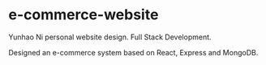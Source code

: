 # e-commerce-website
Yunhao Ni personal website design. Full Stack Development.  
  
Designed an e-commerce system based on React, Express and MongoDB.
